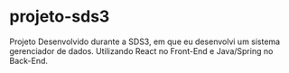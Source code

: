 # projeto-sds3
Projeto Desenvolvido durante a SDS3, em que eu desenvolvi um sistema gerenciador de dados. Utilizando React no Front-End e Java/Spring no Back-End.
